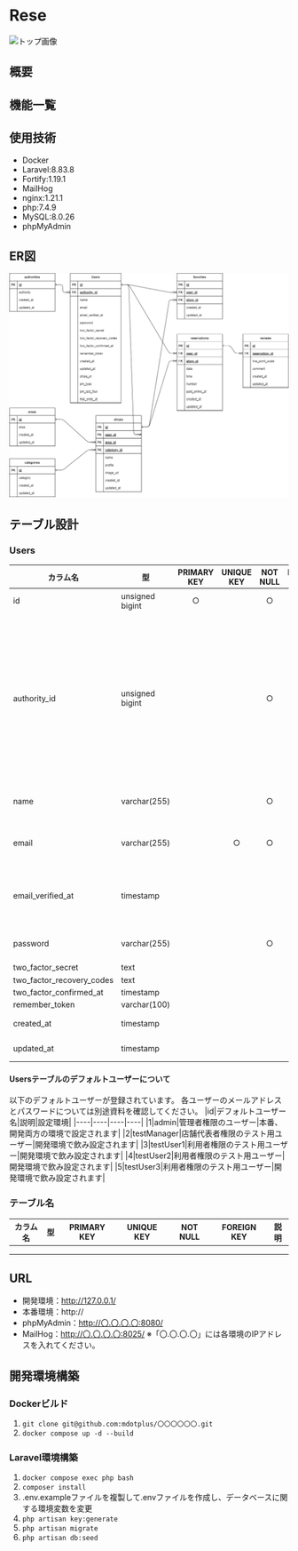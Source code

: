 # Rese
![トップ画像]()

## 概要

## 機能一覧

## 使用技術
- Docker
- Laravel:8.83.8
- Fortify:1.19.1
- MailHog
- nginx:1.21.1
- php:7.4.9
- MySQL:8.0.26
- phpMyAdmin

## ER図
![ER図](img/er.png)

## テーブル設計
### Users
|カラム名|型|PRIMARY KEY|UNIQUE KEY|NOT NULL|FOREIGN KEY|説明|
|----|----|:--:|:--:|:--:|:--:|----|
|id|unsigned bigint|○||○||主キー|
|authority_id|unsigned bigint|||○|○|外部キー、通常の会員登録でのデフォルトは「3:利用者権限」|
|name|varchar(255)|||○||ユーザー名|
|email|varchar(255)||○|○||メールアドレス|
|email_verified_at|timestamp|||||メール認証実行の有無|
|password|varchar(255)|||○||パスワード|
|two_factor_secret|text||||||
|two_factor_recovery_codes|text||||||
|two_factor_confirmed_at|timestamp||||||
|remember_token|varchar(100)||||||
|created_at|timestamp|||||登録日時|
|updated_at|timestamp|||||更新日時|
#### Usersテーブルのデフォルトユーザーについて
以下のデフォルトユーザーが登録されています。
各ユーザーのメールアドレスとパスワードについては別途資料を確認してください。
|id|デフォルトユーザー名|説明|設定環境|
|----|----|----|----|
|1|admin|管理者権限のユーザー|本番、開発両方の環境で設定されます|
|2|testManager|店舗代表者権限のテスト用ユーザー|開発環境で飲み設定されます|
|3|testUser1|利用者権限のテスト用ユーザー|開発環境で飲み設定されます|
|4|testUser2|利用者権限のテスト用ユーザー|開発環境で飲み設定されます|
|5|testUser3|利用者権限のテスト用ユーザー|開発環境で飲み設定されます|
### テーブル名
|カラム名|型|PRIMARY KEY|UNIQUE KEY|NOT NULL|FOREIGN KEY|説明|
|----|----|:--:|:--:|:--:|:--:|----|
||||||||
||||||||
||||||||

## URL
- 開発環境：http://127.0.0.1/
- 本番環境：http://
- phpMyAdmin：http://〇.〇.〇.〇:8080/
- MailHog：http://〇.〇.〇.〇:8025/
※「〇.〇.〇.〇」には各環境のIPアドレスを入れてください。

## 開発環境構築
### Dockerビルド
1. `git clone git@github.com:mdotplus/〇〇〇〇〇〇.git`
1. `docker compose up -d --build`
### Laravel環境構築
1. `docker compose exec php bash`
1. `composer install`
1. .env.exampleファイルを複製して.envファイルを作成し、データベースに関する環境変数を変更
1. `php artisan key:generate`
1. `php artisan migrate`
1. `php artisan db:seed`
